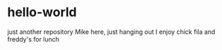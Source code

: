 # hello-world
just another repository 
Mike here, just hanging out
I enjoy chick fila and freddy's for lunch
